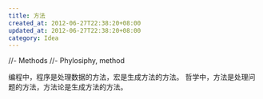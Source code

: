 ```yaml
---
title: 方法
created_at: 2012-06-27T22:38:20+08:00
updated_at: 2012-06-27T22:38:20+08:00
category: Idea
---
```


//- Methods
//- Phylosiphy, method

编程中，程序是处理数据的方法，宏是生成方法的方法。
哲学中，方法是处理问题的方法，方法论是生成方法的方法。
